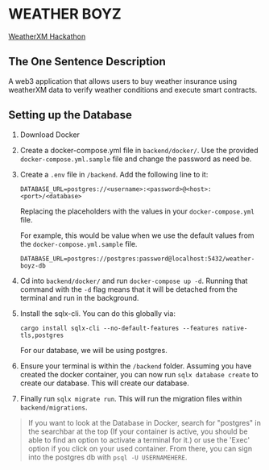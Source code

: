 # WEATHER BOYZ

[WeatherXM Hackathon](https://plgenesis.devspot.app/en?activeTab=overview&challenge=weather-xm)

## The One Sentence Description

A web3 application that allows users to buy weather insurance using weatherXM data to verify weather conditions and execute smart contracts.

## Setting up the Database

1. Download Docker

2. Create a docker-compose.yml file in `backend/docker/`. Use the provided `docker-compose.yml.sample` file and change the password as need be.

3. Create a `.env` file in `/backend`. Add the following line to it:

   ```
   DATABASE_URL=postgres://<username>:<password>@<host>:<port>/<database>
   ```

   Replacing the placeholders with the values in your `docker-compose.yml` file.

   For example, this would be value when we use the default values from the `docker-compose.yml.sample` file.

   ```
   DATABASE_URL=postgres://postgres:password@localhost:5432/weather-boyz-db
   ```

4. Cd into `backend/docker/` and run `docker-compose up -d`.
   Running that command with the `-d` flag means that it will be detached from the terminal and run in the background.

5. Install the sqlx-cli. You can do this globally via:

   ```
   cargo install sqlx-cli --no-default-features --features native-tls,postgres
   ```

   For our database, we will be using postgres.

6. Ensure your terminal is within the `/backend` folder. Assuming you have created the docker container, you can now run `sqlx database create` to create our database. This will create our database.

7. Finally run `sqlx migrate run`. This will run the migration files within `backend/migrations`.

> If you want to look at the Database in Docker, search for "postgres" in the searchbar at the top (If your container is active, you should be able to find an option to activate a terminal for it.) or use the 'Exec' option if you click on your used container. From there, you can sign into the postgres db with `psql -U USERNAMEHERE`.
